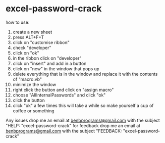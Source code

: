 # excel-password-crack

how to use:
1) create a new sheet
2) press ALT+F+T
3) click on "customise ribbon"
4) check "developer"
5) click on "ok"
6) in the ribbon click on "developer"
7) click on "insert" and add in a button
8) click on "new" in the window that pops up
9) delete everything that is in the window and replace it with the contents of "macro.vb"
10) minimize the window
11) right click the button and click on "assign macro"
12) choose "AllInternalPasswords" and click "ok"
13) click the button
14) click "ok" a few times this will take a while so make yourself a cup of coffee or something


Any issues drop me an email at benbprograms@gmail.com with the subject "HELP: "excel-password-crack"
for feedback drop me an email at benbprograms@gmail.com with the subject "FEEDBACK: "excel-password-crack"
